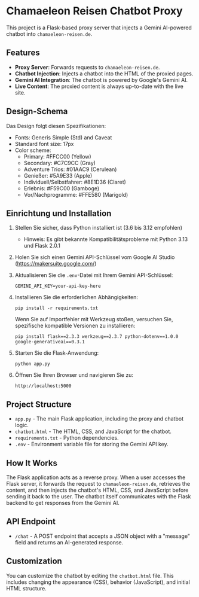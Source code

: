 # Chamaeleon Reisen Chatbot Proxy

This project is a Flask-based proxy server that injects a Gemini AI-powered chatbot into `chamaeleon-reisen.de`.

## Features

- **Proxy Server**: Forwards requests to `chamaeleon-reisen.de`.
- **Chatbot Injection**: Injects a chatbot into the HTML of the proxied pages.
- **Gemini AI Integration**: The chatbot is powered by Google's Gemini AI.
- **Live Content**: The proxied content is always up-to-date with the live site.

## Design-Schema

Das Design folgt diesen Spezifikationen:

- Fonts: Generis Simple (Std) and Caveat
- Standard font size: 17px
- Color scheme:
  - Primary: #FFCC00 (Yellow)
  - Secondary: #C7C9CC (Gray)
  - Adventure Trios: #01AAC9 (Cerulean)
  - Genießer: #5A9E33 (Apple)
  - Individuell/Selbstfahrer: #8E1D36 (Claret)
  - Erlebnis: #F59C00 (Gamboge)
  - Vor/Nachprogramme: #FFE580 (Marigold)

## Einrichtung und Installation

1. Stellen Sie sicher, dass Python installiert ist (3.6 bis 3.12 empfohlen)
   - Hinweis: Es gibt bekannte Kompatibilitätsprobleme mit Python 3.13 und Flask 2.0.1

2. Holen Sie sich einen Gemini API-Schlüssel vom Google AI Studio (https://makersuite.google.com/)

3. Aktualisieren Sie die `.env`-Datei mit Ihrem Gemini API-Schlüssel:
   ```
   GEMINI_API_KEY=your-api-key-here
   ```

4. Installieren Sie die erforderlichen Abhängigkeiten:
   ```
   pip install -r requirements.txt
   ```
   
   Wenn Sie auf Importfehler mit Werkzeug stoßen, versuchen Sie, spezifische kompatible Versionen zu installieren:
   ```
   pip install flask==2.3.3 werkzeug==2.3.7 python-dotenv==1.0.0 google-generativeai==0.3.1
   ```

5. Starten Sie die Flask-Anwendung:
   ```
   python app.py
   ```

6. Öffnen Sie Ihren Browser und navigieren Sie zu:
   ```
   http://localhost:5000
   ```

## Project Structure

- `app.py` - The main Flask application, including the proxy and chatbot logic.
- `chatbot.html` - The HTML, CSS, and JavaScript for the chatbot.
- `requirements.txt` - Python dependencies.
- `.env` - Environment variable file for storing the Gemini API key.

## How It Works

The Flask application acts as a reverse proxy. When a user accesses the Flask server, it forwards the request to `chamaeleon-reisen.de`, retrieves the content, and then injects the chatbot's HTML, CSS, and JavaScript before sending it back to the user. The chatbot itself communicates with the Flask backend to get responses from the Gemini AI.

## API Endpoint

- `/chat` - A POST endpoint that accepts a JSON object with a "message" field and returns an AI-generated response.

## Customization

You can customize the chatbot by editing the `chatbot.html` file. This includes changing the appearance (CSS), behavior (JavaScript), and initial HTML structure.